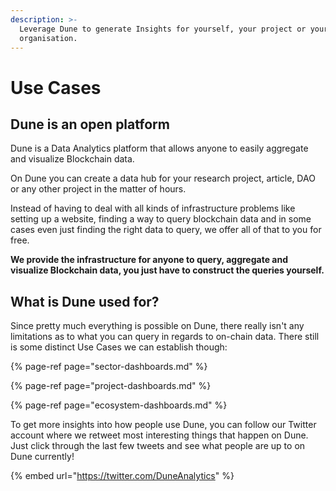 ```yaml
---
description: >-
  Leverage Dune to generate Insights for yourself, your project or your
  organisation.
---
```


# Use Cases

## Dune is an open platform

Dune is a Data Analytics platform that allows anyone to easily aggregate and visualize Blockchain data.

On Dune you can create a data hub for your research project, article, DAO or any other project in the matter of hours.  
  
Instead of having to deal with all kinds of infrastructure problems like setting up a website, finding a way to query blockchain data and in some cases even just finding the right data to query, we offer all of that to you for free.

  
**We provide the infrastructure for anyone to query, aggregate and visualize Blockchain data, you just have to construct the queries yourself.**

## **What is Dune used for?**

Since pretty much everything is possible on Dune, there really isn't any limitations as to what you can query in regards to on-chain data. There still is some distinct Use Cases we can establish though: 

{% page-ref page="sector-dashboards.md" %}

{% page-ref page="project-dashboards.md" %}

{% page-ref page="ecosystem-dashboards.md" %}

To get more insights into how people use Dune, you can follow our Twitter account where we retweet most interesting things that happen on Dune.   
Just click through the last few tweets and see what people are up to on Dune currently!

{% embed url="https://twitter.com/DuneAnalytics" %}



 



  
  



